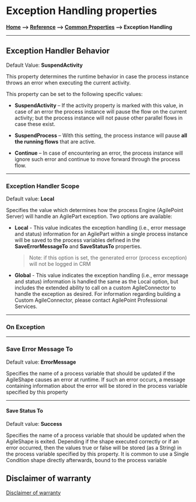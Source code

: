 # Exception Handling properties

**[Home](/) --> [Reference](/ref) --> [Common Properties](/ref/common) --> Exception Handling**

---

## Exception Handler Behavior

Default Value: **SuspendActivity**

This property determines the runtime behavior in case the process instance
throws an error when executing the current activity.

This property can be set to the following specific values:

- **SuspendActivity** – If the activity property is marked with this value, in
    case of an error the process instance will pause the flow on the current
    activity; but the process instance will not pause other parallel flows in
    case these exist.

- **SuspendProcess** – With this setting, the process instance will pause **all the running flows** that
    are active.

- **Continue** – In case of encountering an error, the process instance will
    ignore such error and continue to move forward through the process flow.

---

### Exception Handler Scope

Default value: **Local**

Specifies the value which determines how the process Engine (AgilePoint Server)
will handle an AgilePart exception. Two options are available:

- **Local** - This value indicates the exception handling (i.e., error message and status) information for an AgilePart within a single process instance will be saved to the process variables defined in the **SaveErrorMessageTo** and **SaveStatusTo** properties.
    > Note: if this option is set, the generated
    error (process exception) will not be logged in CRM

- **Global** - This value indicates the exception handling (i.e., error message and status) information is handled the same as the Local option, but includes the extended ability to call on a custom AgileConnector to handle the exception as desired. For information regarding building a Custom AgileConnector, please contact AgilePoint Professional Services.

---

### On Exception

---

### Save Error Message To

Default value: **ErrorMessage**

Specifies the name of a process variable that should be updated if the AgileShape causes an error at runtime. If such an error occurs, a message containing information about the error will be stored in the process variable specified by this property

---

#### Save Status To

Default value: **Success**

Specifies the name of a process variable that should be updated when the AgileShape is exited. Depending if the shape executed correctly or if an error occurred, then the values true or false will be stored (as a String) in the process variable specified by this property. It is common to use a Single Condition shape directly afterwards, bound to the process variable

## Disclaimer of warranty

[Disclaimer of warranty](../../guides/common/DisclaimerOfWarranty.md)
